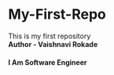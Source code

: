 # My-First-Repo
This is my first repository
<br>
<strong>Author - Vaishnavi Rokade </strong>
<h4> <strong>I Am Software Engineer</strong></h4>
